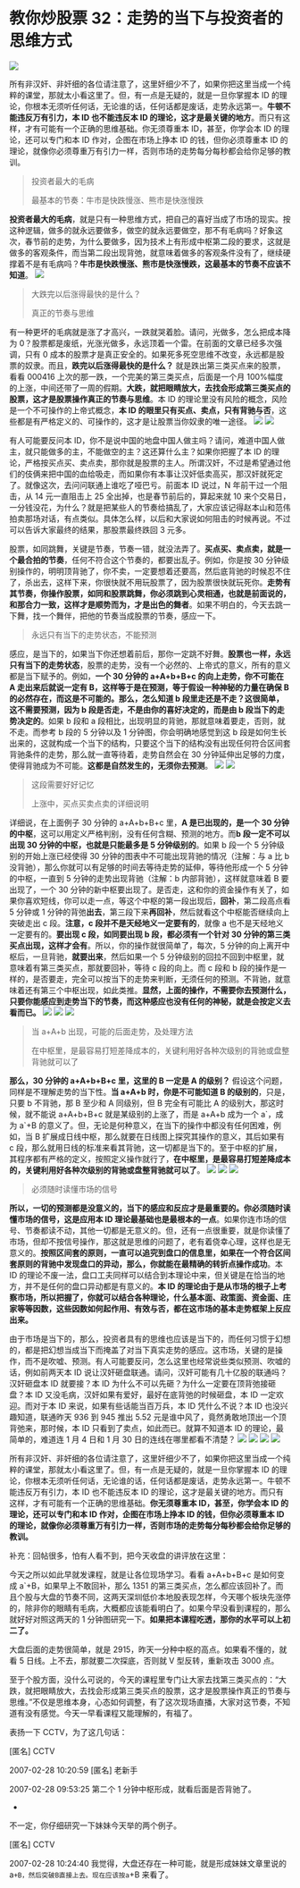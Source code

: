 # 教你炒股票 32：走势的当下与投资者的思维方式

![](./1.png)

所有非汉奸、非奸细的各位请注意了，这里奸细少不了，如果你把这里当成一个纯粹的课堂，那就太小看这里了。但，有一点是无疑的，就是一旦你掌握本 ID 的理论，你根本无须听任何话，无论谁的话，任何话都是废话，走势永远第一。**牛顿不能违反万有引力，本 ID 也不能违反本 ID 的理论，这才是最关键的地方**。而只有这样，才有可能有一个正确的思维基础。你无须尊重本 ID，甚至，你学会本 ID 的理论，还可以专门和本 ID 作对，企图在市场上挣本 ID 的钱，但你必须尊重本 ID 的理论，就像你必须尊重万有引力一样，否则市场的走势每分每秒都会给你足够的教训。

> 投资者最大的毛病
>
> 最基本的节奏：牛市是快跌慢涨、熊市是快涨慢跌

**投资者最大的毛病**，就是只有一种思维方式，把自己的喜好当成了市场的现实。按这种逻辑，做多的就永远要做多，做空的就永远要做空，那不有毛病吗？好象这次，春节前的走势，为什么要做多，因为技术上有形成中枢第二段的要求，这就是做多的客观条件，而当第二段出现背弛，就意味着做多的客观条件没有了，继续硬撑着不是有毛病吗？**牛市是快跌慢涨、熊市是快涨慢跌，这最基本的节奏不应该不知道**。
![](./2.png)

> 大跌完以后涨得最快的是什么？
>
> 真正的节奏与思维

有一种更坏的毛病就是涨了才高兴，一跌就哭着脸。请问，光做多，怎么把成本降为 0？股票都是废纸，光涨光做多，永远顶着一个雷。在前面的文章已经多次强调，只有 0 成本的股票才是真正安全的。如果死多死空思维不改变，永远都是股票的奴隶。而且，**跌完以后涨得最快的是什么？** 就是跌出第三类买点来的股票，看看 000416 上次的那一跌，一个完美的第三类买点，后面是一个月 100%幅度的上涨，中间还带了一周的假期。**大跌，就把眼睛放大，去找会形成第三类买点的股票，这才是股票操作真正的节奏与思维**。本 ID 的理论里没有风险的概念，风险是一个不可操作的上帝式概念，**本 ID 的眼里只有买点、卖点，只有背驰与否**，这些都是有严格定义的、可操作的，这才是让股票当你奴隶的唯一途径。
![](./3.png)
![](./4.png)

有人可能要反问本 ID，你不是说中国的地盘中国人做主吗？请问，难道中国人做主，就只能做多的主，不能做空的主？这还算什么主？如果你把握了本 ID 的理论，严格按买点买、卖点卖，那你就是股票的主人。所谓汉奸，不过是希望通过他们的伎俩来把中国的血给吸走，而如果你有本事让汉奸低卖高买，那汉奸就死定了。就像这次，去问问联通上谁吃了哑巴亏。前面本 ID 说过，N 年前干过一个阻击，从 14 元一直阻击上 25 全出掉，也是春节前后的，算起来就 10 来个交易日，一分钱没花，为什么？就是把某些人的节奏给搞乱了，大家应该记得赵本山和范伟拍卖那场对话，有点类似。具体怎么样，以后和大家说如何阻击的时候再说。不过可以告诉大家最终的结果，那股票最终跌回 3 元多。

股票，如同跳舞，关键是节奏，节奏一错，就没法弄了。**买点买、卖点卖，就是一个最合拍的节奏**，任何不符合这个节奏的，都要出乱子。例如，你是按 30 分钟级别操作的，明明顶背驰了，你不卖，一定要想着还要高，然后底背驰的时候忍不住了，杀出去，这样下来，你很快就不用玩股票了，因为股票很快就玩死你。**走势有其节奏，你操作股票，如同和股票跳舞，你必须跳到心灵相通，也就是前面说的，和那合力一致，这样才是顺势而为，才是出色的舞者**。如果不明白的，今天去跳一下舞，找一个舞伴，把他的节奏当成股票的节奏，感应一下。

> 永远只有当下的走势状态，不能预测

感应，是当下的，如果当下你还想着前后，那你一定跳不好舞。**股票也一样，永远只有当下的走势状态**，股票的走势，没有一个必然的、上帝式的意义，所有的意义都是当下赋予的。例如，**一个 30 分钟的 a+A+b+B+c 的向上走势，你不可能在 A 走出来后就说一定有 B，这样等于是在预测，等于假设一种神秘的力量在确保 B 的必然存在，而这是不可能的。那么，怎么知道 b 段里走还是不走？这很简单，这不需要预测，因为 b 段是否走，不是由你的喜好决定的，而是由 b 段当下的走势决定的**。如果 b 段和 a 段相比，出现明显的背驰，那就意味着要走，否则，就不走。而参考 b 段的 5 分钟以及 1 分钟图，你会明确地感觉到这 b 段是如何生长出来的，这就构成一个当下的结构，只要这个当下的结构没有出现任何符合区间套背驰条件的走势，那么就一直等待着，走势自然会在 30 分钟延伸出足够的力度，使得背驰成为不可能。**这都是自然发生的，无须你去预测**。
![](./6.png)
![](./5.png)

> 这段需要好好记忆
>
> 上涨中，买点买卖点卖的详细说明

详细说，在上面例子 30 分钟的 a+A+b+B+c 里，**A 是已出现的，是一个 30 分钟的中枢**，这可以用定义严格判别，没有任何含糊、预测的地方。而**b 段一定不可以出现 30 分钟的中枢，也就是只能最多是 5 分钟级别的**。如果 b 段一个 5 分钟级别的开始上涨已经使得 30 分钟的图表中不可能出现背驰的情况（注解：与 a 比 b 没背驰），那么你就可以有足够的时间去等待走势的延伸，等待他形成一个 5 分钟的中枢，一直到 5 分钟的走势出现背驰（注解：b 内部背驰），这样就意味着 B 要出现了，一个 30 分钟的新中枢要出现了。是否走，这和你的资金操作有关了，如果你喜欢短线，你可以走一点，等这个中枢的第一段出现后，**回补**，第二段高点看 5 分钟或 1 分钟的背弛**出去**，第三段下来**再回补**，然后就看这个中枢能否继续向上突破走出 c 段。**注意，c 段并不是天经地义一定要有的**，就像 a 也不是天经地义一定要有的。**要出现 c 段，如同要出现 b 段，都必须有一个针对 30 分钟的第三类买点出现，这样才会有**。所以，你的操作就很简单了，每次，5 分钟的向上离开中枢后，一旦背驰，**就要出来**，然后如果一个 5 分钟级别的回拉不回到中枢里，就意味着有第三类买点，那就要回补，等待 c 段的向上。而 c 段和 b 段的操作是一样的，是否要走，完全可以按当下的走势来判断，无须任何的预测。不背驰，就意味着还有第三个中枢出现，如此类推。**显然，上面的操作，不需要你去预测什么，只要你能感应到走势当下的节奏，而这种感应也没有任何的神秘，就是会按定义去看而已。**
![](./6.png)
![](./8.png)
![](./7.png)

> 当 a+A+b 出现，可能的后面走势，及处理方法
>
> 在中枢里，是最容易打短差降成本的，关键利用好各种次级别的背驰或盘整背驰就可以了

**那么，30 分钟的 a+A+b+B+c 里，这里的 B 一定是 A 的级别？** 假设这个问题，同样是不理解走势的当下性。**当 a+A+b 时，你是不可能知道 B 的级别的**，只是，只要 b 不背驰，那 B 至少和 A 同级别，但 B 完全有可能比 A 的级别大，那这时候，就不能说 a+A+b+B+c 就是某级别的上涨了，而是 a+A+b 成为一个 a\`，成为 a\`+B 的意义了。但，无论是何种意义，在当下的操作中都没有任何困难，例如，当 B 扩展成日线中枢，那么就要在日线图上探究其操作的意义，其后如果有 c 段，那么就用日线的标准来看其背驰，这一切都是当下的。至于中枢的扩展， 其程序都有严格的定义，按照定义操作就行了，**在中枢里，是最容易打短差降成本的，关键利用好各种次级别的背驰或盘整背驰就可以了**。
![](./6.png)
![](./9.png)
![](./10.png)

> 必须随时读懂市场的信号

**所以，一切的预测都是没意义的，当下的感应和反应才是最重要的。你必须随时读懂市场的信号，这是应用本 ID 理论最基础也是最根本的一点**。如果你连市场的信号、节奏都读不动，其他一切都是无意义的。但，还有一点很重要，就是你读懂了市场，但却不按信号操作，那这就是思维的问题了，老有着侥幸心理，这样也是无意义的。**按照区间套的原则，一直可以追究到盘口的信息里，如果在一个符合区间套原则的背驰中发现盘口的异动，那么，你就能在最精确的转折点操作成功**。本 ID 的理论不废一法，盘口工夫同样可以结合到本理论中来，但关键是在恰当的地方，并不是任何的盘口异动都是有意义的。**本 ID 的理论由于是从市场的根子上考察市场，所以把握了，你就可以结合各种理论，什么基本面、政策面、资金面、庄家等等因数，这些因数如何起作用、有效与否，都在这市场的基本走势框架上反应出来。**

由于市场是当下的，那么，投资者具有的思维也应该是当下的，而任何习惯于幻想的，都是把幻想当成当下而掩盖了对当下真实走势的感应。这市场，关键的是操作，而不是吹嘘、预测。有人可能要反问，怎么这里也经常说些类似预测、吹嘘的话，例如前两天本 ID 说让汉奸砸盘联通。请问，汉奸可能有几十亿股的联通吗？汉奸砸盘本 ID 就要接？本 ID 为什么不可以先砸？为什么一定要在顶背弛接砸盘？本 ID 又没毛病，汉奸如果有爱好，最好在底背弛的时候砸盘，本 ID 一定欢迎。而对于本 ID 来说，如果有些话能当百万兵，本 ID 凭什么不说？本 ID 也没兴趣知道，联通昨天 936 到 945 推出 5.52 元是谁中风了，竟然勇敢地顶出一个顶背弛来，那时候，本 ID 只看到了卖点，如此而已。就算不知道本 ID 的理论，最简单的，难道连 1 月 4 日和 1 月 30 日的连线在哪里都看不清楚？
![](./11.png)
![](./12.png)
![](./13.png)
![](./14.png)

所有非汉奸、非奸细的各位请注意了，这里奸细少不了，如果你把这里当成一个纯粹的课堂，那就太小看这里了。但，有一点是无疑的，就是一旦你掌握本 ID 的理论，你根本无须听任何话，无论谁的话，任何话都是废话，走势永远第一。牛顿不能违反万有引力，本 ID 也不能违反本 ID 的理论，这才是最关键的地方。而只有这样，才有可能有一个正确的思维基础。**你无须尊重本 ID，甚至，你学会本 ID 的理论，还可以专门和本 ID 作对，企图在市场上挣本 ID 的钱，但你必须尊重本 ID 的理论，就像你必须尊重万有引力一样，否则市场的走势每分每秒都会给你足够的教训。**

补充：回帖很多，怕有人看不到，把今天收盘的讲评放在这里：

今天之所以如此早就发课程，就是让各位现场学习。看看 a+A+b+B+c 是如何变成 a`+B，如果早上不敢回补，那么 1351 的第三类买点，怎么都应该回补了。而且个股与大盘的节奏不同，这两天深圳低价本地股表现怎样，今天哪个板块先涨停的，除非你的眼睛有毛病，大概都应该能看明白了。如果今早没看到课程的，那么就好好对照这两天的 1 分钟图研究一下。**如果把本课程吃透，那你的水平可以上初二了。**

大盘后面的走势很简单，就是 2915，昨天一分种中枢的高点。如果看不懂的，就看 5 日线。上不去，那就要二次探底，否则就 V 型反转，重新攻击 3000 点。

至于个股方面，没什么可说的，今天的课程里专门让大家去找第三类买点的：“大跌，就把眼睛放大，去找会形成第三类买点的股票，这才是股票操作真正的节奏与思维。”不仅是思维本身，心态如何调整，有了这次现场直播，大家对这节奏，不知道有没有感觉。今天一早看课程又能理解的，有福了。

表扬一下 CCTV，为了这几句话：

[匿名] CCTV

2007-02-28 10:20:59
[匿名] 老新手

2007-02-28 09:53:25
第二个 1 分钟中枢形成，就看后面是否背驰了。

-
不一定，你仔细研究一下妹妹今天举的两个例子。

[匿名] CCTV

2007-02-28 10:24:40
我觉得，大盘还存在一种可能，就是形成妹妹文章里说的 a`+B，然后突破B直接上去。现在应该按a`+B 来看了。
